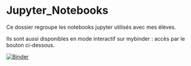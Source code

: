 # Jupyter_Notebooks

Ce dossier regroupe les notebooks jupyter utilisés avec mes élèves.

Ils sont aussi disponibles en mode interactif sur mybinder : accès par le bouton ci-dessous.

[![Binder](https://mybinder.org/badge_logo.svg)](https://mybinder.org/v2/gh/fabricelallemand15/Jupyter_Notebooks/master)